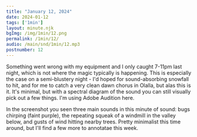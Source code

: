```yaml
---
title: "January 12, 2024"
date: 2024-01-12
tags: ['1min']
layout: minute.njk
bgImg: /img/1min/12.png
permalink: /1min/12/
audio: /main/snd/1min/12.mp3
postnumber: 12
---
```



Something went wrong with my equipment and I only caught 7-11pm last night, which is not where the magic typically is happening.  This is especially the case on a semi-blustery night - I'd hoped for sound-absorbing snowfall to hit, and for me to catch a very clean dawn chorus in Olalla, but alas this is it.  It's minimal, but with a spectral diagram of the sound you can still visually pick out a few things.  I'm using Adobe Audition here.

In the screenshot you seen three main sounds in this minute of sound: bugs chirping (faint purple), the repeating squeak of a windmill in the valley below, and gusts of wind hitting nearby trees. Pretty minimalist this time around, but I'll find a few more to annotatae this week.  




